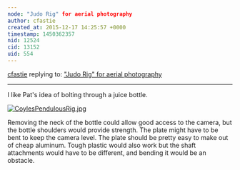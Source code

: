```yaml
---
node: "Judo Rig" for aerial photography
author: cfastie
created_at: 2015-12-17 14:25:57 +0000
timestamp: 1450362357
nid: 12524
cid: 13152
uid: 554
---
```




[cfastie](../profile/cfastie) replying to: ["Judo Rig" for aerial photography](../notes/tonyc/12-17-2015/judo-rig-for-aerial-photography)

----
I like Pat's idea of bolting through a juice bottle.

[![CoylesPendulousRig.jpg](//i.publiclab.org/system/images/photos/000/013/391/medium/CoylesPendulousRig.jpg)](//i.publiclab.org/system/images/photos/000/013/391/original/CoylesPendulousRig.jpg)

Removing the neck of the bottle could allow good access to the camera, but the bottle shoulders would provide strength. The plate might have to be bent to keep the camera level. The plate should be pretty easy to make out of cheap aluminum. Tough plastic would also work but the shaft attachments would have to be different, and bending it would be an obstacle.